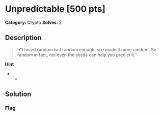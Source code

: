 # Unpredictable [500 pts]

**Category:** Crypto
**Solves:** 2

## Description
>b"I heard random isnt random enough, so i made it more random. So random in fact, not even the seeds can help you predict it."

**Hint**
* -

## Solution

### Flag

